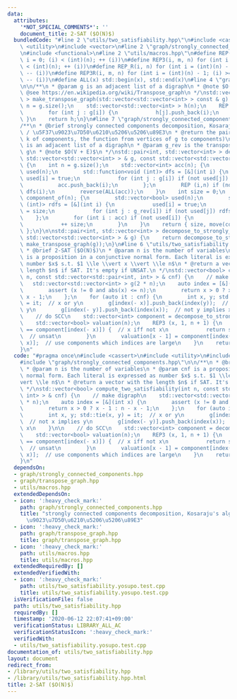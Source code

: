 ```yaml
---
data:
  attributes:
    '*NOT_SPECIAL_COMMENTS*': ''
    document_title: 2-SAT ($O(N)$)
  bundledCode: "#line 2 \"utils/two_satisfiability.hpp\"\n#include <cassert>\n#include\
    \ <utility>\n#include <vector>\n#line 2 \"graph/strongly_connected_components.hpp\"\
    \n#include <functional>\n#line 2 \"utils/macros.hpp\"\n#define REP(i, n) for (int\
    \ i = 0; (i) < (int)(n); ++ (i))\n#define REP3(i, m, n) for (int i = (m); (i)\
    \ < (int)(n); ++ (i))\n#define REP_R(i, n) for (int i = (int)(n) - 1; (i) >= 0;\
    \ -- (i))\n#define REP3R(i, m, n) for (int i = (int)(n) - 1; (i) >= (int)(m);\
    \ -- (i))\n#define ALL(x) std::begin(x), std::end(x)\n#line 4 \"graph/transpose_graph.hpp\"\
    \n\n/**\n * @param g is an adjacent list of a digraph\n * @note $O(V + E)$\n *\
    \ @see https://en.wikipedia.org/wiki/Transpose_graph\n */\nstd::vector<std::vector<int>\
    \ > make_transpose_graph(std::vector<std::vector<int> > const & g) {\n    int\
    \ n = g.size();\n    std::vector<std::vector<int> > h(n);\n    REP (i, n) {\n\
    \        for (int j : g[i]) {\n            h[j].push_back(i);\n        }\n   \
    \ }\n    return h;\n}\n#line 7 \"graph/strongly_connected_components.hpp\"\n\n\
    /**\n * @brief strongly connected components decomposition, Kosaraju's algorithm\
    \ / \u5F37\u9023\u7D50\u6210\u5206\u5206\u89E3\n * @return the pair (the number\
    \ k of components, the function from vertices of g to components)\n * @param g\
    \ is an adjacent list of a digraph\n * @param g_rev is the transpose graph of\
    \ g\n * @note $O(V + E)$\n */\nstd::pair<int, std::vector<int> > decompose_to_strongly_connected_components(const\
    \ std::vector<std::vector<int> > & g, const std::vector<std::vector<int> > & g_rev)\
    \ {\n    int n = g.size();\n    std::vector<int> acc(n); {\n        std::vector<bool>\
    \ used(n);\n        std::function<void (int)> dfs = [&](int i) {\n           \
    \ used[i] = true;\n            for (int j : g[i]) if (not used[j]) dfs(j);\n \
    \           acc.push_back(i);\n        };\n        REP (i,n) if (not used[i])\
    \ dfs(i);\n        reverse(ALL(acc));\n    }\n    int size = 0;\n    std::vector<int>\
    \ component_of(n); {\n        std::vector<bool> used(n);\n        std::function<void\
    \ (int)> rdfs = [&](int i) {\n            used[i] = true;\n            component_of[i]\
    \ = size;\n            for (int j : g_rev[i]) if (not used[j]) rdfs(j);\n    \
    \    };\n        for (int i : acc) if (not used[i]) {\n            rdfs(i);\n\
    \            ++ size;\n        }\n    }\n    return { size, move(component_of)\
    \ };\n}\n\nstd::pair<int, std::vector<int> > decompose_to_strongly_connected_components(const\
    \ std::vector<std::vector<int> > & g) {\n    return decompose_to_strongly_connected_components(g,\
    \ make_transpose_graph(g));\n}\n#line 6 \"utils/two_satisfiability.hpp\"\n\n/**\n\
    \ * @brief 2-SAT ($O(N)$)\n * @param n is the number of variables\n * @param cnf\
    \ is a proposition in a conjunctive normal form. Each literal is expressed as\
    \ number $x$ s.t. $1 \\le \\vert x \\vert \\le n$\n * @return a vector with the\
    \ length $n$ if SAT. It's empty if UNSAT.\n */\nstd::vector<bool> compute_two_satisfiability(int\
    \ n, const std::vector<std::pair<int, int> > & cnf) {\n    // make digraph\n \
    \   std::vector<std::vector<int> > g(2 * n);\n    auto index = [&](int x) {\n\
    \        assert (x != 0 and abs(x) <= n);\n        return x > 0 ? x - 1 : n -\
    \ x - 1;\n    };\n    for (auto it : cnf) {\n        int x, y; std::tie(x, y)\
    \ = it;  // x or y\n        g[index(- x)].push_back(index(y));  // not x implies\
    \ y\n        g[index(- y)].push_back(index(x));  // not y implies x\n    }\n\n\
    \    // do SCC\n    std::vector<int> component = decompose_to_strongly_connected_components(g).second;\n\
    \    std::vector<bool> valuation(n);\n    REP3 (x, 1, n + 1) {\n        if (component[index(x)]\
    \ == component[index(- x)]) {  // x iff not x\n            return std::vector<bool>();\
    \  // unsat\n        }\n        valuation[x - 1] = component[index(x)] > component[index(-\
    \ x)];  // use components which indices are large\n    }\n    return valuation;\n\
    }\n"
  code: "#pragma once\n#include <cassert>\n#include <utility>\n#include <vector>\n\
    #include \"graph/strongly_connected_components.hpp\"\n\n/**\n * @brief 2-SAT ($O(N)$)\n\
    \ * @param n is the number of variables\n * @param cnf is a proposition in a conjunctive\
    \ normal form. Each literal is expressed as number $x$ s.t. $1 \\le \\vert x \\\
    vert \\le n$\n * @return a vector with the length $n$ if SAT. It's empty if UNSAT.\n\
    \ */\nstd::vector<bool> compute_two_satisfiability(int n, const std::vector<std::pair<int,\
    \ int> > & cnf) {\n    // make digraph\n    std::vector<std::vector<int> > g(2\
    \ * n);\n    auto index = [&](int x) {\n        assert (x != 0 and abs(x) <= n);\n\
    \        return x > 0 ? x - 1 : n - x - 1;\n    };\n    for (auto it : cnf) {\n\
    \        int x, y; std::tie(x, y) = it;  // x or y\n        g[index(- x)].push_back(index(y));\
    \  // not x implies y\n        g[index(- y)].push_back(index(x));  // not y implies\
    \ x\n    }\n\n    // do SCC\n    std::vector<int> component = decompose_to_strongly_connected_components(g).second;\n\
    \    std::vector<bool> valuation(n);\n    REP3 (x, 1, n + 1) {\n        if (component[index(x)]\
    \ == component[index(- x)]) {  // x iff not x\n            return std::vector<bool>();\
    \  // unsat\n        }\n        valuation[x - 1] = component[index(x)] > component[index(-\
    \ x)];  // use components which indices are large\n    }\n    return valuation;\n\
    }\n"
  dependsOn:
  - graph/strongly_connected_components.hpp
  - graph/transpose_graph.hpp
  - utils/macros.hpp
  extendedDependsOn:
  - icon: ':heavy_check_mark:'
    path: graph/strongly_connected_components.hpp
    title: "strongly connected components decomposition, Kosaraju's algorithm / \u5F37\
      \u9023\u7D50\u6210\u5206\u5206\u89E3"
  - icon: ':heavy_check_mark:'
    path: graph/transpose_graph.hpp
    title: graph/transpose_graph.hpp
  - icon: ':heavy_check_mark:'
    path: utils/macros.hpp
    title: utils/macros.hpp
  extendedRequiredBy: []
  extendedVerifiedWith:
  - icon: ':heavy_check_mark:'
    path: utils/two_satisfiability.yosupo.test.cpp
    title: utils/two_satisfiability.yosupo.test.cpp
  isVerificationFile: false
  path: utils/two_satisfiability.hpp
  requiredBy: []
  timestamp: '2020-06-12 22:07:41+09:00'
  verificationStatus: LIBRARY_ALL_AC
  verificationStatusIcon: ':heavy_check_mark:'
  verifiedWith:
  - utils/two_satisfiability.yosupo.test.cpp
documentation_of: utils/two_satisfiability.hpp
layout: document
redirect_from:
- /library/utils/two_satisfiability.hpp
- /library/utils/two_satisfiability.hpp.html
title: 2-SAT ($O(N)$)
---
```


